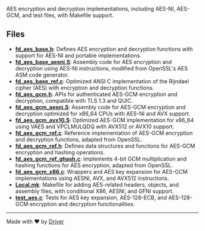 <!--------------------------------------------------------------------------------->
<!-- IMPORTANT: This file is auto-generated by Driver (https://driver.ai). -------->
<!-- Manual edits may be overwritten on future commits. --------------------------->
<!--------------------------------------------------------------------------------->

AES encryption and decryption implementations, including AES-NI, AES-GCM, and test files, with Makefile support.


## Files
- **[fd_aes_base.h](fd_aes_base.h.md)**: Defines AES encryption and decryption functions with support for AES-NI and portable implementations.
- **[fd_aes_base_aesni.S](fd_aes_base_aesni.S.md)**: Assembly code for AES encryption and decryption using AES-NI instructions, modified from OpenSSL's AES ASM code generator.
- **[fd_aes_base_ref.c](fd_aes_base_ref.c.md)**: Optimized ANSI C implementation of the Rijndael cipher (AES) with encryption and decryption functions.
- **[fd_aes_gcm.h](fd_aes_gcm.h.md)**: APIs for authenticated AES-GCM encryption and decryption, compatible with TLS 1.3 and QUIC.
- **[fd_aes_gcm_aesni.S](fd_aes_gcm_aesni.S.md)**: Assembly code for AES-GCM encryption and decryption optimized for x86_64 CPUs with AES-NI and AVX support.
- **[fd_aes_gcm_avx10.S](fd_aes_gcm_avx10.S.md)**: Optimized AES-GCM implementation for x86_64 using VAES and VPCLMULQDQ with AVX512 or AVX10 support.
- **[fd_aes_gcm_ref.c](fd_aes_gcm_ref.c.md)**: Reference implementation of AES-GCM encryption and decryption functions, adapted from OpenSSL.
- **[fd_aes_gcm_ref.h](fd_aes_gcm_ref.h.md)**: Defines data structures and functions for AES-GCM encryption and hashing operations.
- **[fd_aes_gcm_ref_ghash.c](fd_aes_gcm_ref_ghash.c.md)**: Implements 4-bit GCM multiplication and hashing functions for AES encryption, adapted from OpenSSL.
- **[fd_aes_gcm_x86.c](fd_aes_gcm_x86.c.md)**: Wrappers and AES key expansion for AES-GCM implementations using AESNI, AVX, and AVX512 instructions.
- **[Local.mk](Local.mk.md)**: Makefile for adding AES-related headers, objects, and assembly files, with conditional X86, AESNI, and GFNI support.
- **[test_aes.c](test_aes.c.md)**: Tests for AES key expansion, AES-128-ECB, and AES-128-GCM encryption and decryption functionalities.

---
Made with ❤️ by [Driver](https://www.driver.ai/)